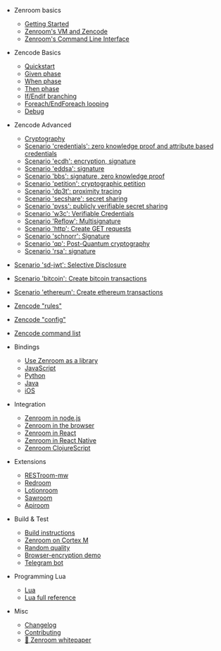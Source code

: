 
- Zenroom basics
  - [Getting Started](/)
  - [Zenroom's VM and Zencode](/pages/zencode-intro.md "Zencode cookbook intro")
  - [Zenroom's Command Line Interface](/pages/how-to-exec.md "Execute")

- Zencode Basics
  - [Quickstart](/pages/zencode-cookbook-intro.md "Zencode Quickstart")
  - [Given phase](/pages/zencode-cookbook-given.md "Zencode cookbook Given")
  - [When phase](/pages/zencode-cookbook-when.md "Zencode cookbook When")
  - [Then phase](/pages/zencode-cookbook-then.md "Zencode cookbook Then")
  - [If/Endif branching](/pages/zencode-if-endif.md "Zencode branching")
  - [Foreach/EndForeach looping](/pages/zencode-foreach-endforeach.md "Zencode looping")
  - [Debug](/pages/zencode-debug.md "Zencode debug")

- Zencode Advanced
  - [Cryptography](/pages/zencode-crypto.md "Zencode")
  - [Scenario 'credentials': zero knowledge proof and attribute based credentials](/pages/zencode-scenario-credentials.md "Zencode credentials")
  - [Scenario 'ecdh': encryption, signature](/pages/zencode-scenarios-ecdh "Zencode ecdh")
  - [Scenario 'eddsa': signature](/pages/zencode-scenarios-eddsa "Zencode eddsa")
  - [Scenario 'bbs': signature, zero knowledge proof](/pages/zencode-scenarios-bbs "Zencode BBS")
  - [Scenario 'petition': cryptographic petition](/pages/zencode-scenarios-petition "Zencode petition")
  - [Scenario 'dp3t': proximity tracing](/pages/zencode-scenario-dp3t "Zencode dp3t")
  - [Scenario 'secshare': secret sharing](/pages/zencode-scenario-secShare "Zencode secret share")
  - [Scenario 'pvss': publicly verifiable secret sharing](/pages/zencode-scenario-pvss.md "Zencode pvss")
  - [Scenario 'w3c': Verifiable Credentials](/pages/zencode-cookbook-w3c-vc "W3C Verifiable Credentials")
  - [Scenario 'Reflow': Multisignature](/pages/zencode-scenario-reflow "Reflow Multisignature")
  - [Scenario 'http': Create GET requests](/pages/zencode-scenarios-http.md "create GET requests")
  - [Scenario 'schnorr': Signature](/pages/zencode-scenarios-schnorr.md "Zencode schnorr")
  - [Scenario 'qp': Post-Quantum cryptography](/pages/zencode-scenarios-post-quantum-cryptography.md "Zencode qp")
  - [Scenario 'rsa': signature](/pages/zencode-scenarios-rsa.md "Zencode rsa")
 <!--- --->
  - [Scenario 'sd-jwt': Selective Disclosure](/pages/zencode-scenarios-sdJwt.md "Zencode SD-JWT")
  - [Scenario 'bitcoin': Create bitcoin transactions](/pages/zencode-scenarios-bitcoin.md "Create bitcoin transactions")
  - [Scenario 'ethereum': Create ethereum transactions](/pages/zencode-scenarios-ethereum.md "Create ethereum transactions")
  - [Zencode "rules"](/pages/zencode-rules.md "Zencode encoding and format rules")
  - [Zencode "config"](/pages/zenroom-config.md "Zenroom config")
  - [Zencode command list](/pages/zencode-list.md "Zencode command list")

- Bindings
  - [Use Zenroom as a library](/pages/how-to-embed.md "Embed")
  - [JavaScript ](/pages/javascript.md "Use Zenroom in JavaScript")
  - [Python](/pages/python.md "Use Zenroom in JavaScript")
  - [Java](/pages/java.md "Use Zenroom in Java")
  - [iOS](/pages/ios.md "Use Zenroom in iOS")

- Integration
  - [Zenroom in node.js](/pages/zenroom-javascript1b.md "Use Zenroom in node.js")
  - [Zenroom in the browser](/pages/zenroom-javascript2b.md "Use Zenroom in the browser")
  - [Zenroom in React](/pages/zenroom-javascript3.md "Use Zenroom in React")
  - [Zenroom in React Native](/pages/zenroom-react-native.md "Use Zenroom in React Native")
  - [Zenroom ClojureScript](/pages/zenroom-clojurescript.md "Zenroom ClojureScript]")

- Extensions
  - [RESTroom-mw](/pages/restroom-mw)
  - [Redroom](/ext/redroom)
  - [Lotionroom](/ext/lotionroom)
  - [Sawroom](/ext/sawroom)
  - [Apiroom](/pages/apiroom)

- Build & Test
  - [Build instructions](/pages/how-to-build.md "Build Zenroom")
  - [Zenroom on Cortex M](/pages/cortex.md "Zenroom on Cortex M")
  - [Random quality](/pages/random.md "Random quality measurement")
  - [Browser-encryption demo](/pages/encrypt.md "Browser-encryption demo")
  - [Telegram bot](/pages/zenroomTelegramBotPython.md "Zenroom Telegram bot")

- Programming Lua
  - [Lua](/pages/lua.md "in Lua")
  - [Lua full reference](/pages/ldoc/o/README.md "in Lua")

- Misc
  - [Changelog](CHANGELOG)
  - [Contributing](CONTRIBUTING)
  - [📄 Zenroom whitepaper](/pages/zenroom_whitepaper.pdf ':ignore')

<!--- comment example --->
